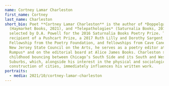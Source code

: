 ```yaml
---
name: Cortney Lamar Charleston
first_name: Cortney
last_name: Charleston
short_bio: Poet **Cortney Lamar Charleston** is the author of *Doppelgangbanger*
  (Haymarket Books, 2021), and *Telepathologies* (Saturnalia Books, 2017),
  selected by D.A. Powell for the 2016 Saturnalia Books Poetry Prize. The
  recipient of a Pushcart Prize, a 2017 Ruth Lilly and Dorothy Sargent Rosenberg
  Fellowship from the Poetry Foundation, and fellowships from Cave Canem and the
  New Jersey State Council on the Arts, he serves as a poetry editor at *The
  Rumpus* and on the editorial board at Alice James Books. Charleston spent his
  childhood bouncing between Chicago’s South Side and its South and West
  Suburbs, which, alongside his interest in the physical and sociological
  construction of cities, immediately influences his written work.
portraits:
  - media: 2021/10/cortney-lamar-charleston
---
```

